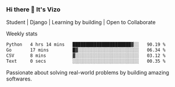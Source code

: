 ### Hi there 👋 It's Vizo

Student | Django | Learning by building | Open to Collaborate

Weekly stats
<!--START_SECTION:waka-->

```txt
Python   4 hrs 14 mins   ██████████████████████▓░░   90.19 %
Go       17 mins         █▓░░░░░░░░░░░░░░░░░░░░░░░   06.34 %
CSV      8 mins          ▓░░░░░░░░░░░░░░░░░░░░░░░░   03.12 %
Text     0 secs          ░░░░░░░░░░░░░░░░░░░░░░░░░   00.35 %
```

<!--END_SECTION:waka-->


Passionate about solving real-world problems by building amazing softwares.
